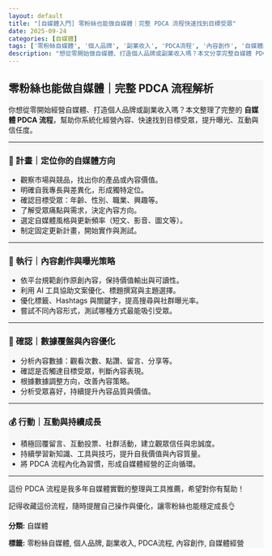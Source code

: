 ```yaml
---
layout: default
title: "[自媒體入門] 零粉絲也能做自媒體｜完整 PDCA 流程快速找到目標受眾"
date: 2025-09-24
categories: [自媒體]
tags: ['零粉絲自媒體', '個人品牌', '副業收入', 'PDCA流程', '內容創作', '自媒體經營']
description: "想從零開始做自媒體、打造個人品牌或副業收入嗎？本文分享完整自媒體 PDCA 流程：市場定位、內容創作、數據覆盤與互動成長，教你快速找到目標受眾並提升曝光與信任度。"
---
```


<section class="card-section" style="background:#f7f7f7;">
<h2>零粉絲也能做自媒體｜完整 PDCA 流程解析</h2>

<p>你想從零開始經營自媒體、打造個人品牌或副業收入嗎？本文整理了完整的 <strong>自媒體 PDCA 流程</strong>，幫助你系統化經營內容、快速找到目標受眾，提升曝光、互動與信任度。</p>

<hr>

<h3>📌 計畫｜定位你的自媒體方向</h3>
<ul>
<li>觀察市場與競品，找出你的產品或內容價值。</li>
<li>明確自我專長與差異化，形成獨特定位。</li>
<li>確認目標受眾：年齡、性別、職業、興趣等。</li>
<li>了解受眾痛點與需求，決定內容方向。</li>
<li>選定自媒體風格與更新頻率（短文、影音、圖文等）。</li>
<li>制定固定更新計畫，開始實作與測試。</li>
</ul>

<hr>

<h3>📸 執行｜內容創作與曝光策略</h3>
<ul>
<li>依平台規範創作原創內容，保持價值輸出與可讀性。</li>
<li>利用 AI 工具協助文案優化、標題撰寫與主題選擇。</li>
<li>優化標籤、Hashtags 與關鍵字，提高搜尋與社群曝光率。</li>
<li>嘗試不同內容形式，測試哪種方式最能吸引受眾。</li>
</ul>

<hr>

<h3>📑 確認｜數據覆盤與內容優化</h3>
<ul>
<li>分析內容數據：觀看次數、點讚、留言、分享等。</li>
<li>確認是否觸達目標受眾，判斷內容表現。</li>
<li>根據數據調整方向，改善內容策略。</li>
<li>分析受眾喜好，持續提升內容品質與價值。</li>
</ul>

<hr>

<h3>💰 行動｜互動與持續成長</h3>
<ul>
<li>積極回覆留言、互動投票、社群活動，建立觀眾信任與忠誠度。</li>
<li>持續學習新知識、工具與技巧，提升自我價值與內容質量。</li>
<li>將 PDCA 流程內化為習慣，形成自媒體經營的正向循環。</li>
</ul>

<hr>

<p>這份 PDCA 流程是我多年自媒體實戰的整理與工具推薦，希望對你有幫助！</p>
<p>記得收藏這份流程，隨時提醒自己操作與優化，讓零粉絲也能穩定成長👌</p>

<p><strong>分類:</strong> 自媒體</p>
<p><strong>標籤:</strong> 零粉絲自媒體, 個人品牌, 副業收入, PDCA流程, 內容創作, 自媒體經營</p>
